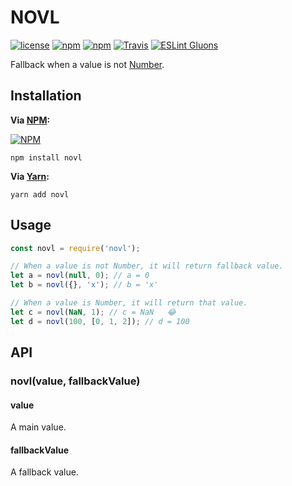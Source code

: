 # NOVL
[![license](https://img.shields.io/github/license/value-fallback/NOVL.svg?style=flat-square)](https://github.com/value-fallback/NOVL/blob/master/LICENSE)
[![npm](https://img.shields.io/npm/v/novl.svg?style=flat-square)](https://www.npmjs.com/package/novl)
[![npm](https://img.shields.io/npm/dt/novl.svg?style=flat-square)](https://www.npmjs.com/package/novl)
[![Travis](https://img.shields.io/travis/value-fallback/NOVL.svg?style=flat-square)](https://travis-ci.org/value-fallback/NOVL)
[![ESLint Gluons](https://img.shields.io/badge/code%20style-gluons-9C27B0.svg?style=flat-square)](https://github.com/gluons/eslint-config-gluons)

Fallback when a value is not [Number](https://developer.mozilla.org/th/docs/Web/JavaScript/Reference/Global_Objects/Number).

## Installation

**Via [NPM](https://www.npmjs.com):**

[![NPM](https://nodei.co/npm/novl.png?downloads=true&downloadRank=true&stars=true)](https://www.npmjs.com/package/novl)

```
npm install novl
```

**Via [Yarn](https://yarnpkg.com):**

```
yarn add novl
```

## Usage

```javascript
const novl = require('novl');

// When a value is not Number, it will return fallback value.
let a = novl(null, 0); // a = 0
let b = novl({}, 'x'); // b = 'x'

// When a value is Number, it will return that value.
let c = novl(NaN, 1); // c = NaN   😂
let d = novl(100, [0, 1, 2]); // d = 100
```

## API

### novl(value, fallbackValue)

#### value
A main value.

#### fallbackValue
A fallback value.
